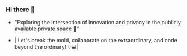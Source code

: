 ### Hi there 👋

  + "Exploring the intersection of innovation and privacy in the publicly available private space 🚀"
  - | Let's break the mold, collaborate on the extraordinary, and code beyond the ordinary! 💡💻|

<!--
**5r1kanth/5r1kanth** is a ✨ _special_ ✨ repository because its `README.md` (this file) appears on your GitHub profile.

Here are some ideas to get you started:

- 🔭 I’m currently working on ...
- 🌱 I’m currently learning ...
- 👯 I’m looking to collaborate on ...
- 🤔 I’m looking for help with ...
- 💬 Ask me about ...
- 📫 How to reach me: ...
- 😄 Pronouns: ...
- ⚡ Fun fact: ...
-->
